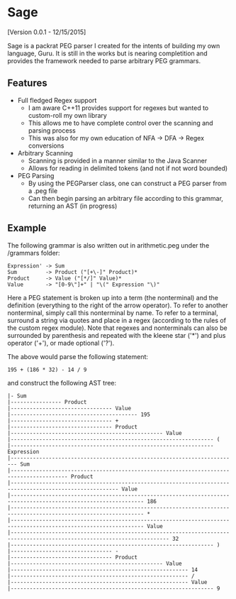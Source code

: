 Sage
====

[Version 0.0.1 - 12/15/2015]

Sage is a packrat PEG parser I created for the intents of building my own language, Guru. It is still in the works but is
nearing completition and provides the framework needed to parse arbitrary PEG grammars.

Features
--------

* Full fledged Regex support
  * I am aware C++11 provides support for regexes but wanted to custom-roll my own library
  * This allows me to have complete control over the scanning and parsing process
  * This was also for my own education of NFA -> DFA -> Regex conversions
* Arbitrary Scanning
  * Scanning is provided in a manner similar to the Java Scanner
  * Allows for reading in delimited tokens (and not if not word bounded)
* PEG Parsing
  * By using the PEGParser class, one can construct a PEG parser from a .peg file
  * Can then begin parsing an arbitrary file according to this grammar, returning an AST (in progress)

Example
-------

The following grammar is also written out in arithmetic.peg under the /grammars folder:

```
Expression' -> Sum
Sum         -> Product ("[+\-]" Product)*
Product     -> Value ("[*/]" Value)*
Value       -> "[0-9\"]+" | "\(" Expression "\)"
```

Here a PEG statement is broken up into a term (the nonterminal) and the definition (everything to the right of the
arrow operator). To refer to another nonterminal, simply call this nonterminal by name. To refer to a terminal, surround
a string via quotes and place in a regex (according to the rules of the custom regex module). Note that regexes and
nonterminals can also be surrounded by parenthesis and repeated with the kleene star ('*') and plus operator ('+'), or 
made optional ('?').

The above would parse the following statement:

```
195 + (186 * 32) - 14 / 9
```

and construct the following AST tree:

```
|- Sum
|---------------- Product
|-------------------------------- Value
|---------------------------------------- 195
|-------------------------------- +
|-------------------------------- Product
|------------------------------------------------ Value
|---------------------------------------------------------------- (
|---------------------------------------------------------------- Expression
|------------------------------------------------------------------------ Sum
|---------------------------------------------------------------------------------------- Product
|-------------------------------------------------------------------------------------------------------- Value
|---------------------------------------------------------------------------------------------------------------- 186
|---------------------------------------------------------------------------------------------------------------- *
|---------------------------------------------------------------------------------------------------------------- Value
|------------------------------------------------------------------------------------------------------------------------ 32
|---------------------------------------------------------------- )
|-------------------------------- -
|-------------------------------- Product
|------------------------------------------------ Value
|-------------------------------------------------------- 14
|-------------------------------------------------------- /
|-------------------------------------------------------- Value
|---------------------------------------------------------------- 9
```
